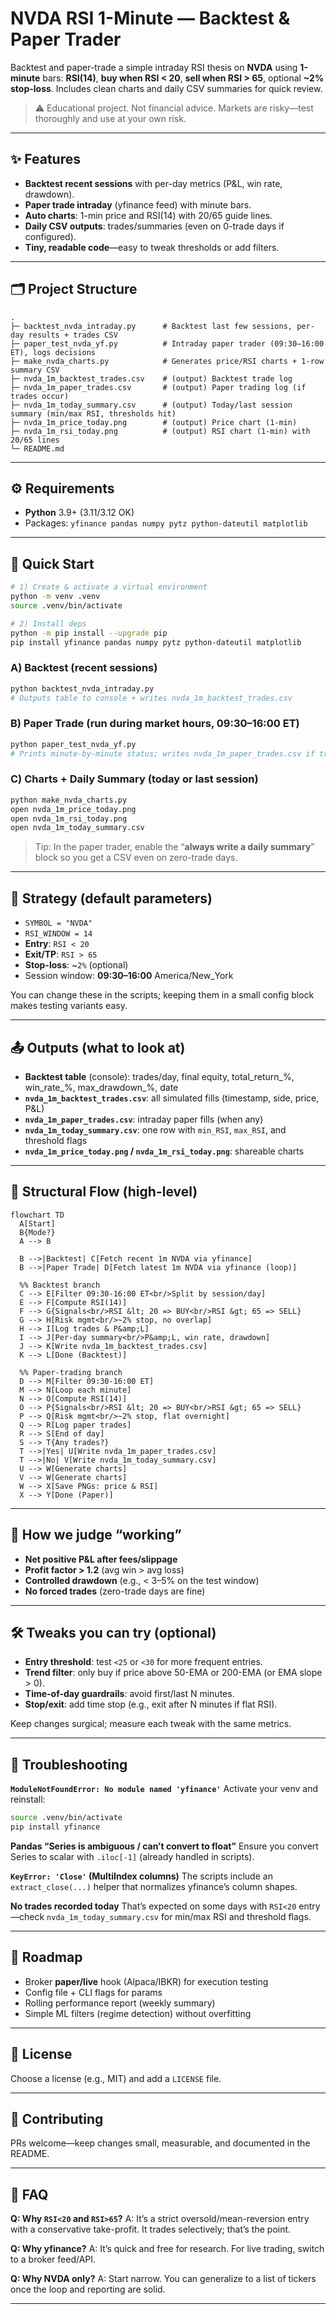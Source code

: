 # NVDA RSI 1-Minute — Backtest & Paper Trader

Backtest and paper-trade a simple intraday RSI thesis on **NVDA** using **1-minute** bars:
**RSI(14)**, **buy when RSI < 20**, **sell when RSI > 65**, optional **~2% stop-loss**.
Includes clean charts and daily CSV summaries for quick review.

> ⚠️ Educational project. Not financial advice. Markets are risky—test thoroughly and use at your own risk.

---

## ✨ Features

* **Backtest recent sessions** with per-day metrics (P&L, win rate, drawdown).
* **Paper trade intraday** (yfinance feed) with minute bars.
* **Auto charts**: 1-min price and RSI(14) with 20/65 guide lines.
* **Daily CSV outputs**: trades/summaries (even on 0-trade days if configured).
* **Tiny, readable code**—easy to tweak thresholds or add filters.

---

## 🗂 Project Structure

```
.
├─ backtest_nvda_intraday.py      # Backtest last few sessions, per-day results + trades CSV
├─ paper_test_nvda_yf.py          # Intraday paper trader (09:30–16:00 ET), logs decisions
├─ make_nvda_charts.py            # Generates price/RSI charts + 1-row summary CSV
├─ nvda_1m_backtest_trades.csv    # (output) Backtest trade log
├─ nvda_1m_paper_trades.csv       # (output) Paper trading log (if trades occur)
├─ nvda_1m_today_summary.csv      # (output) Today/last session summary (min/max RSI, thresholds hit)
├─ nvda_1m_price_today.png        # (output) Price chart (1-min)
├─ nvda_1m_rsi_today.png          # (output) RSI chart (1-min) with 20/65 lines
└─ README.md
```

---

## ⚙️ Requirements

* **Python** 3.9+ (3.11/3.12 OK)
* Packages: `yfinance pandas numpy pytz python-dateutil matplotlib`

---

## 🚀 Quick Start

```bash
# 1) Create & activate a virtual environment
python -m venv .venv
source .venv/bin/activate

# 2) Install deps
python -m pip install --upgrade pip
pip install yfinance pandas numpy pytz python-dateutil matplotlib
```

### A) Backtest (recent sessions)

```bash
python backtest_nvda_intraday.py
# Outputs table to console + writes nvda_1m_backtest_trades.csv
```

### B) Paper Trade (run during market hours, 09:30–16:00 ET)

```bash
python paper_test_nvda_yf.py
# Prints minute-by-minute status; writes nvda_1m_paper_trades.csv if trades occur
```

### C) Charts + Daily Summary (today or last session)

```bash
python make_nvda_charts.py
open nvda_1m_price_today.png
open nvda_1m_rsi_today.png
open nvda_1m_today_summary.csv
```

> Tip: In the paper trader, enable the “**always write a daily summary**” block so you get a CSV even on zero-trade days.

---

## 🧠 Strategy (default parameters)

* `SYMBOL = "NVDA"`
* `RSI_WINDOW = 14`
* **Entry**: `RSI < 20`
* **Exit/TP**: `RSI > 65`
* **Stop-loss**: ~`2%` (optional)
* Session window: **09:30–16:00** America/New_York

You can change these in the scripts; keeping them in a small config block makes testing variants easy.

---

## 📤 Outputs (what to look at)

* **Backtest table** (console): trades/day, final equity, total_return_%, win_rate_%, max_drawdown_%, date
* **`nvda_1m_backtest_trades.csv`**: all simulated fills (timestamp, side, price, P&L)
* **`nvda_1m_paper_trades.csv`**: intraday paper fills (when any)
* **`nvda_1m_today_summary.csv`**: one row with `min_RSI`, `max_RSI`, and threshold flags
* **`nvda_1m_price_today.png` / `nvda_1m_rsi_today.png`**: shareable charts

---

## 🔄 Structural Flow (high-level)

```mermaid
flowchart TD
  A[Start]
  B{Mode?}
  A --> B

  B -->|Backtest| C[Fetch recent 1m NVDA via yfinance]
  B -->|Paper Trade| D[Fetch latest 1m NVDA via yfinance (loop)]

  %% Backtest branch
  C --> E[Filter 09:30-16:00 ET<br/>Split by session/day]
  E --> F[Compute RSI(14)]
  F --> G{Signals<br/>RSI &lt; 20 => BUY<br/>RSI &gt; 65 => SELL}
  G --> H[Risk mgmt<br/>~2% stop, no overlap]
  H --> I[Log trades & P&amp;L]
  I --> J[Per-day summary<br/>P&amp;L, win rate, drawdown]
  J --> K[Write nvda_1m_backtest_trades.csv]
  K --> L[Done (Backtest)]

  %% Paper-trading branch
  D --> M[Filter 09:30-16:00 ET]
  M --> N[Loop each minute]
  N --> O[Compute RSI(14)]
  O --> P{Signals<br/>RSI &lt; 20 => BUY<br/>RSI &gt; 65 => SELL}
  P --> Q[Risk mgmt<br/>~2% stop, flat overnight]
  Q --> R[Log paper trades]
  R --> S[End of day]
  S --> T{Any trades?}
  T -->|Yes| U[Write nvda_1m_paper_trades.csv]
  T -->|No| V[Write nvda_1m_today_summary.csv]
  U --> W[Generate charts]
  V --> W[Generate charts]
  W --> X[Save PNGs: price & RSI]
  X --> Y[Done (Paper)]
```

---

## 🧪 How we judge “working”

* **Net positive P&L after fees/slippage**
* **Profit factor > 1.2** (avg win > avg loss)
* **Controlled drawdown** (e.g., < 3–5% on the test window)
* **No forced trades** (zero-trade days are fine)

---

## 🛠 Tweaks you can try (optional)

* **Entry threshold**: test `<25` or `<30` for more frequent entries.
* **Trend filter**: only buy if price above 50-EMA or 200-EMA (or EMA slope > 0).
* **Time-of-day guardrails**: avoid first/last N minutes.
* **Stop/exit**: add time stop (e.g., exit after N minutes if flat RSI).

Keep changes surgical; measure each tweak with the same metrics.

---

## 🧰 Troubleshooting

**`ModuleNotFoundError: No module named 'yfinance'`**
Activate your venv and reinstall:

```bash
source .venv/bin/activate
pip install yfinance
```

**Pandas “Series is ambiguous / can’t convert to float”**
Ensure you convert Series to scalar with `.iloc[-1]` (already handled in scripts).

**`KeyError: 'Close'` (MultiIndex columns)**
The scripts include an `extract_close(...)` helper that normalizes yfinance’s column shapes.

**No trades recorded today**
That’s expected on some days with `RSI<20` entry—check `nvda_1m_today_summary.csv` for min/max RSI and threshold flags.

---

## 📅 Roadmap

* Broker **paper/live** hook (Alpaca/IBKR) for execution testing
* Config file + CLI flags for params
* Rolling performance report (weekly summary)
* Simple ML filters (regime detection) without overfitting

---

## 📄 License

Choose a license (e.g., MIT) and add a `LICENSE` file.

---

## 🤝 Contributing

PRs welcome—keep changes small, measurable, and documented in the README.

---

## 🙋 FAQ

**Q: Why `RSI<20` and `RSI>65`?**
A: It’s a strict oversold/mean-reversion entry with a conservative take-profit. It trades selectively; that’s the point.

**Q: Why yfinance?**
A: It’s quick and free for research. For live trading, switch to a broker feed/API.

**Q: Why NVDA only?**
A: Start narrow. You can generalize to a list of tickers once the loop and reporting are solid.

---

